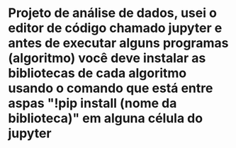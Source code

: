 # Projeto de análise de dados, usei o editor de código chamado jupyter e antes de executar alguns programas (algoritmo) você deve instalar as bibliotecas de cada algoritmo usando o comando que está entre aspas "!pip install (nome da biblioteca)" em alguna célula do jupyter
